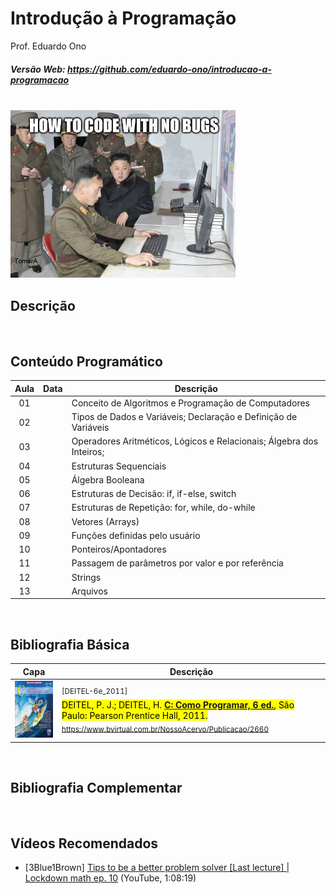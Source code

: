 # Introdução à Programação

Prof. Eduardo Ono

##### Versão Web: https://github.com/eduardo-ono/introducao-a-programacao

<br>

<img src="./imagens/how-to-code-with-no-bugs.png" width="360px">

## Descrição

<br>

## Conteúdo Programático

| Aula | Data | Descrição |
| :-: | :-: | --- |
| 01 | | Conceito de Algoritmos e Programação de Computadores
| 02 | | Tipos de Dados e Variáveis; Declaração e Definição de Variáveis
| 03 | | Operadores Aritméticos, Lógicos e Relacionais; Álgebra dos Inteiros;
| 04 | | Estruturas Sequenciais
| 05 | | Álgebra Booleana
| 06 | | Estruturas de Decisão: if, if-else, switch
| 07 | | Estruturas de Repetição: for, while, do-while
| 08 | | Vetores (Arrays)
| 09 | | Funções definidas pelo usuário
| 10 | | Ponteiros/Apontadores
| 11 | | Passagem de parâmetros por valor e por referência
| 12 | | Strings
| 13 | | Arquivos

<br>

## Bibliografia Básica

| Capa | Descrição |
| :-: | --- |
| <img src="./referencias/capas/DEITEL-6e_2011.jpg" alt="Capa" width="120px"> | <sup>[DEITEL-6e_2011]</sup> <br> <mark>DEITEL, P. J.; DEITEL, H. [__C: Como Programar, 6 ed.__](https://plataforma.bvirtual.com.br/Acervo/Publicacao/2660), São Paulo: Pearson Prentice Hall, 2011.</mark> <br> <sub>https://www.bvirtual.com.br/NossoAcervo/Publicacao/2660</sub>

<br>

## Bibliografia Complementar

<br>

## Vídeos Recomendados

* [3Blue1Brown] [Tips to be a better problem solver [Last lecture] | Lockdown math ep. 10](https://www.youtube.com/watch?v=QvuQH4_05LI) (YouTube, 1:08:19)

<br>
